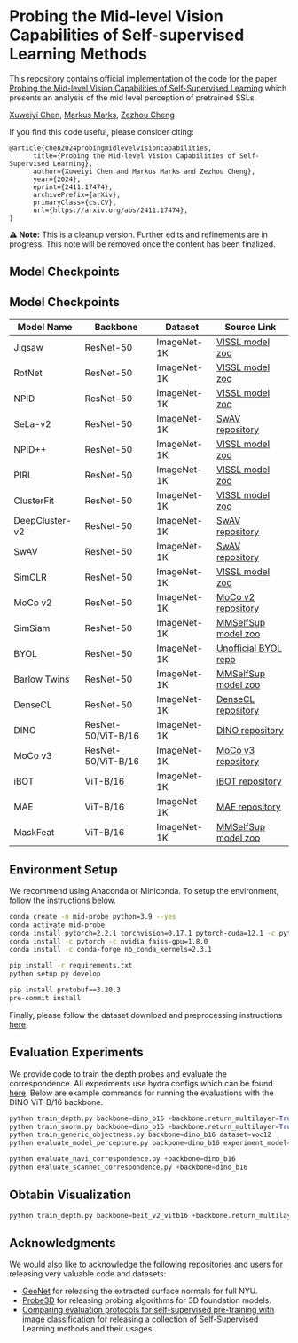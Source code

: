 Probing the Mid-level Vision Capabilities of Self-supervised Learning Methods
=============================================================================

This repository contains official implementation of the code for the paper [Probing the Mid-level Vision Capabilities of Self-Supervised Learning](https://arxiv.org/abs/2411.17474) which presents an analysis of the mid level perception of pretrained SSLs.


[Xuweiyi Chen](https://xuweiyichen.github.io/), [Markus Marks](https://damaggu.github.io/), [Zezhou Cheng](https://sites.google.com/site/zezhoucheng/)

If you find this code useful, please consider citing:  
```text
@article{chen2024probingmidlevelvisioncapabilities,
      title={Probing the Mid-level Vision Capabilities of Self-Supervised Learning}, 
      author={Xuweiyi Chen and Markus Marks and Zezhou Cheng},
      year={2024},
      eprint={2411.17474},
      archivePrefix={arXiv},
      primaryClass={cs.CV},
      url={https://arxiv.org/abs/2411.17474}, 
}
```
**:warning: Note:** This is a cleanup version. Further edits and refinements are in progress. This note will be removed once the content has been finalized.


Model Checkpoints
-----------------

Model Checkpoints
-----------------

| **Model Name**       | **Backbone**         | **Dataset**    | **Source Link**                                                                                   |
|-----------------------|----------------------|----------------|---------------------------------------------------------------------------------------------------|
| Jigsaw               | ResNet-50           | ImageNet-1K    | [VISSL model zoo](https://github.com/facebookresearch/vissl/blob/main/MODEL_ZOO.md)              |
| RotNet               | ResNet-50           | ImageNet-1K    | [VISSL model zoo](https://github.com/facebookresearch/vissl/blob/main/MODEL_ZOO.md)              |
| NPID                 | ResNet-50           | ImageNet-1K    | [VISSL model zoo](https://github.com/facebookresearch/vissl/blob/main/MODEL_ZOO.md)              |
| SeLa-v2              | ResNet-50           | ImageNet-1K    | [SwAV repository](https://github.com/facebookresearch/swav)                                       |
| NPID++               | ResNet-50           | ImageNet-1K    | [VISSL model zoo](https://github.com/facebookresearch/vissl/blob/main/MODEL_ZOO.md)              |
| PIRL                 | ResNet-50           | ImageNet-1K    | [VISSL model zoo](https://github.com/facebookresearch/vissl/blob/main/MODEL_ZOO.md)              |
| ClusterFit           | ResNet-50           | ImageNet-1K    | [VISSL model zoo](https://github.com/facebookresearch/vissl/blob/main/MODEL_ZOO.md)              |
| DeepCluster-v2       | ResNet-50           | ImageNet-1K    | [SwAV repository](https://github.com/facebookresearch/swav)                                       |
| SwAV                 | ResNet-50           | ImageNet-1K    | [SwAV repository](https://github.com/facebookresearch/swav)                                       |
| SimCLR               | ResNet-50           | ImageNet-1K    | [VISSL model zoo](https://github.com/facebookresearch/vissl/blob/main/MODEL_ZOO.md)              |
| MoCo v2              | ResNet-50           | ImageNet-1K    | [MoCo v2 repository](https://github.com/facebookresearch/moco)                                   |
| SimSiam              | ResNet-50           | ImageNet-1K    | [MMSelfSup model zoo](https://mmselfsup.readthedocs.io/en/dev-1.x/model_zoo.html)                |
| BYOL                 | ResNet-50           | ImageNet-1K    | [Unofficial BYOL repo](https://github.com/yaox12/BYOL-PyTorch)                                   |
| Barlow Twins         | ResNet-50           | ImageNet-1K    | [MMSelfSup model zoo](https://mmselfsup.readthedocs.io/en/dev-1.x/model_zoo.html)                |
| DenseCL              | ResNet-50           | ImageNet-1K    | [DenseCL repository](https://github.com/WXinlong/DenseCL)                                        |
| DINO                 | ResNet-50/ViT-B/16  | ImageNet-1K    | [DINO repository](https://github.com/facebookresearch/dino)                                      |
| MoCo v3              | ResNet-50/ViT-B/16  | ImageNet-1K    | [MoCo v3 repository](https://github.com/facebookresearch/moco-v3)                                |
| iBOT                 | ViT-B/16            | ImageNet-1K    | [iBOT repository](https://github.com/bytedance/ibot)                                             |
| MAE                  | ViT-B/16            | ImageNet-1K    | [MAE repository](https://github.com/facebookresearch/mae)                                       |
| MaskFeat             | ViT-B/16            | ImageNet-1K    | [MMSelfSup model zoo](https://mmselfsup.readthedocs.io/en/dev-1.x/model_zoo.html)                |


Environment Setup
-----------------

We recommend using Anaconda or Miniconda. To setup the environment, follow the instructions below.

```bash
conda create -n mid-probe python=3.9 --yes
conda activate mid-probe
conda install pytorch=2.2.1 torchvision=0.17.1 pytorch-cuda=12.1 -c pytorch -c nvidia 
conda install -c pytorch -c nvidia faiss-gpu=1.8.0
conda install -c conda-forge nb_conda_kernels=2.3.1

pip install -r requirements.txt
python setup.py develop

pip install protobuf==3.20.3 
pre-commit install
```


Finally, please follow the dataset download and preprocessing instructions [here](./data_processing/README.md).


Evaluation Experiments
-----------

We provide code to train the depth probes and evaluate the correspondence. All experiments use
hydra configs which can be found [here](./configs). Below are example commands for running the
evaluations with the DINO ViT-B/16 backbone.

```python
python train_depth.py backbone=dino_b16 +backbone.return_multilayer=True dataset=nyu
python train_snorm.py backbone=dino_b16 +backbone.return_multilayer=True dataset=nyu
python train_generic_objectness.py backbone=dino_b16 dataset=voc12
python evaluate_model_percepture.py backbone=dino_b16 experiment_model=dino_b16 system.random_seed=8 system.num_gpus=1 batch_size=8 dataset=twoafcdataset output_dir=<OUTPUT_PATH> backbone.return_cls=True

python evaluate_navi_correspondence.py +backbone=dino_b16
python evaluate_scannet_correspondence.py +backbone=dino_b16
```

Obtabin Visualization
-----------
```python
python train_depth.py backbone=beit_v2_vitb16 +backbone.return_multilayer=True experiment_model=depth_beitv2_vitb16 system.port=12345 system.random_seed=10 system.num_gpus=1 batch_size=8 is_eval=true ckpt_path=<PATH_TO_CKPT>
```


Acknowledgments
-----------------

We would also like to acknowledge the following repositories and users for releasing very valuable
code and datasets: 

- [GeoNet](https://github.com/xjqi/GeoNet) for releasing the extracted surface normals for full NYU.  
- [Probe3D](https://github.com/mbanani/probe3d) for releasing probing algorithms for 3D foundation models.
- [Comparing evaluation protocols for self-supervised pre-training with image classification](https://github.com/XuweiyiChen/probing-mid-level-vision/tree/ssl-previous) for releasing a collection of Self-Supervised Learning methods and their usages.
